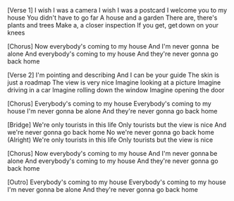 

[Verse 1]
I wish I was a camera
I wish I was a postcard
I welcome you to my house
You didn't have to go far
A house and a garden
There are, there's plants and trees
Make a, a closer inspection
If you get, get down on your knees

[Chorus]
Now everybody's coming to my house
And I'm never gonna  be alone
And everybody's coming to my house
And they're never gonna go back home

[Verse 2]
I'm pointing and describing
And I can be your guide
The skin is just a roadmap
The view is very nice
Imagine looking at a picture
Imagine driving in a car
Imagine rolling down the window
Imagine opening the door

[Chorus]
Everybody's coming to my house
Everybody's coming to my house
I'm never gonna be alone
And they're never gonna go back home

[Bridge]
We're only tourists in this life
Only tourists but the view is nice
And we're never gonna go back home
No we're never gonna go back home (Alright)
We're only tourists in this life
Only tourists but the view is nice

[Chorus]
Now everybody's coming to my house
And I'm never gonna be alone
And everybody's coming to my house
And they're never gonna go back home

[Outro]
Everybody's coming to my house
Everybody's coming to my house
I'm never gonna be alone
And they're never gonna go back home